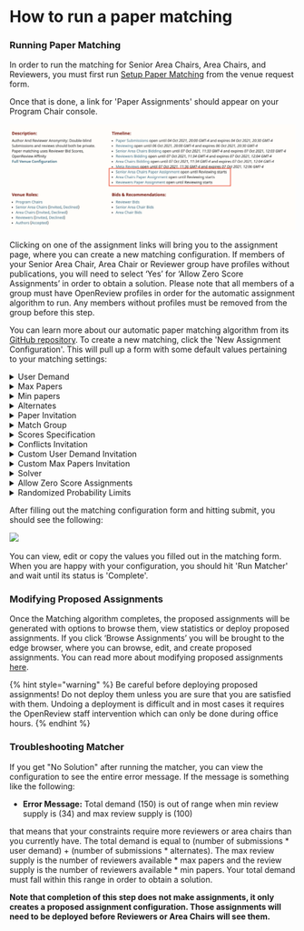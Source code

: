 # How to run a paper matching

### Running Paper Matching

In order to run the matching for Senior Area Chairs, Area Chairs, and Reviewers,  you must first run [Setup Paper Matching](how-to-setup-paper-matching-by-calculating-affinity-scores-and-conflicts.md) from the venue request form.

Once that is done, a link for 'Paper Assignments' should appear on your Program Chair console.

![](<../../../.gitbook/assets/image (2) (1).png>)

Clicking on one of the assignment links will bring you to the assignment page, where you can create a new matching configuration. If members of your Senior Area Chair, Area Chair or Reviewer group have profiles without publications, you will need to select ‘Yes’ for ‘Allow Zero Score Assignments’ in order to obtain a solution. Please note that all members of a group must have OpenReview profiles in order for the automatic assignment algorithm to run. Any members without profiles must be removed from the group before this step.

You can learn more about our automatic paper matching algorithm from its [GitHub repository](https://github.com/openreview/openreview-matcher). To create a new matching, click the 'New Assignment Configuration'. This will pull up a form with some default values pertaining to your matching settings:

<details>

<summary>User Demand</summary>

* The number of users that should be assigned to each paper &#x20;

</details>

<details>

<summary>Max Papers </summary>

* The maximum number of papers that can be assigned to each reviewer

</details>

<details>

<summary>Min papers </summary>

* The minimum number of papers that can be assigned to each reviewer

</details>

<details>

<summary>Alternates </summary>

* How many alternate reviewers should be saved per paper&#x20;

</details>

<details>

<summary>Paper Invitation </summary>

* Invitation of the submissions that will be assigned in this matching&#x20;
* Defaults to venue\_id/-/Submission for single blind and venue\_id/-/Blind\_Submission for double blind venues

</details>

<details>

<summary>Match Group </summary>

* The group ID of users to be assigned to submissions&#x20;

</details>

<details>

<summary>Scores Specification</summary>

* JSON providing further details and customization to scores.
*   Each key represents an edge invitation (affinity score, bid, etc.). Weight can be added to a given score value with the numerical field 'Weight'. 'Default' is a numerical value that is used when there is not an edge for a specific reviewer-paper pair. Finally, 'translate\_map' is a map function that translates an edge label value into a number.

    In the example below, the aggregate score being used by the optimizer is: weight \* (affinity score) + weight \* (translate\_map(bid))
* ```
  {
      "Example_Venue/2022/Conference/Reviewers/-/Affinity_Score": {
          "weight": 1,
          "default": 0
      },
      "Example_Venue/2022/Conference/Reviewers/-/Bid": {
          "weight": 1,
          "default": 0,
          "translate_map": {
              "Very High": 1,
              "High": 0.75,
              "Neutral": 0,
              "Low": -0.5,
              "Very Low": -1
          }
      }
  }
  ```

</details>

<details>

<summary>Conflicts Invitation</summary>

* Invitation for storing conflicts between users and papers&#x20;
* Defaults to venue\_id/user\_group/-/Conflict

</details>

<details>

<summary>Custom User Demand Invitation </summary>

* If certain papers require a custom number of assigned users, Program Chairs can create edges determining these requests and provide the invitation for used for those edges here.&#x20;
* Defaults to venue\_id/user\_group/-/Custom\_User\_Demands

</details>

<details>

<summary>Custom Max Papers Invitation </summary>

* Some reviewers may submit requests to only have a certain number of assigned papers. The matcher will convert those requests into edges. This determines the invitation that will be used for those edges.&#x20;
* Defaults to venue\_id/user\_group/-/Custom\_Max\_Papers

</details>

<details>

<summary>Solver </summary>

* Which algorithm (MinMax, Fairflow, or Randomized) will be used to generate automatic assignments.&#x20;
  * MinMax: Optimizes the scores while respecting the min and max quotas for each paper and reviewer. You can read more about MinMax [here](https://developers.google.com/optimization/flow/mincostflow).&#x20;
  * Fairflow: Tries to make every match have at least some minimum affinity. You can read more about Fairflow [here](https://arxiv.org/abs/1905.11924v1).
  * Randomized: Generates randomized assignments and selects the assignment that maximizes expected total affinity without breaking the probability limits. You can read more about the Randomized solver [here](https://arxiv.org/abs/2006.16437).
* You can read more about all solver options [here](https://github.com/openreview/openreview-matcher#solvers).
* Defaults to MinMax

</details>

<details>

<summary>Allow Zero Score Assignments </summary>

* Whether or not assignments with scores of 0 should be allowed. If a reviewer does not have any publications listed on their profile, they will have an affinity score of 0 with all submissions. Therefore, if you have users without publications, you will need to select "yes" in order to get a solution.&#x20;

</details>

<details>

<summary>Randomized Probability Limits </summary>

* If you select "Randomized" for the solver, it will select a random assignment that maximizes expected total affinity, subject to the probability limit provided here. What this means is that for each reviewer-paper assignment, the probability of that match being generated in a random assignment is limited to this value. This should make the outcome of the matching more difficult to predict.&#x20;

</details>

After filling out the matching configuration form and hitting submit, you should see the following:

![](<../../../.gitbook/assets/image (2) (1) (2).png>)

You can view, edit or copy the values you filled out in the matching form. When you are happy with your configuration, you should hit 'Run Matcher' and wait until its status is 'Complete'.

### Modifying Proposed Assignments

Once the Matching algorithm completes, the proposed assignments will be generated with options to browse them, view statistics or deploy proposed assignments. If you click ‘Browse Assignments’ you will be brought to the edge browser, where you can browse, edit, and create proposed assignments. You can read more about modifying proposed assignments [here](how-to-modify-the-proposed-assignments.md).

{% hint style="warning" %}
Be careful before deploying proposed assignments! Do not deploy them unless you are sure that you are satisfied with them. Undoing a deployment is difficult and in most cases it requires the OpenReview staff intervention which can only be done during office hours.
{% endhint %}

### Troubleshooting Matcher

If you get "No Solution" after running the matcher, you can view the configuration to see the entire error message. If the message is something like the following:

* **Error Message:** Total demand (150) is out of range when min review supply is (34) and max review supply is (100)

that means that your constraints require more reviewers or area chairs than you currently have. The total demand is equal to (number of submissions \* user demand) + (number of submissions \* alternates). The max review supply is the number of reviewers available \* max papers and the review supply is the number of reviewers available \* min papers. Your total demand must fall within this range in order to obtain a solution.

**Note that completion of this step does not make assignments, it only creates a proposed assignment configuration. Those assignments will need to be deployed before Reviewers or Area Chairs will see them.**&#x20;
